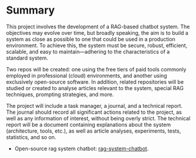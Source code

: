 # Summary
This project involves the development of a RAG-based chatbot system.
The objectives may evolve over time, but broadly speaking, the aim is to build a system as close as possible to one that could be used in a production environment.
To achieve this, the system must be secure, robust, efficient, scalable, and easy to maintain—adhering to the characteristics of a standard system.

Two repos will be created: one using the free tiers of paid tools commonly employed in professional (cloud) environments, and another using exclusively open-source software.
In addition, related repositories will be studied or created to analyse articles relevant to the system, special RAG techniques, prompting strategies, and more.

The project will include a task manager, a journal, and a technical report.
The journal should record all significant actions related to the project, as well as any information of interest, without being overly strict.
The technical report will be a document containing explanations about the system (architecture, tools, etc.), as well as article analyses, experiments, tests, statistics, and so on.

- Open-source rag system chatbot: [rag-system-chatbot](https://github.com/barreraabc/rag-system-chatbot).
